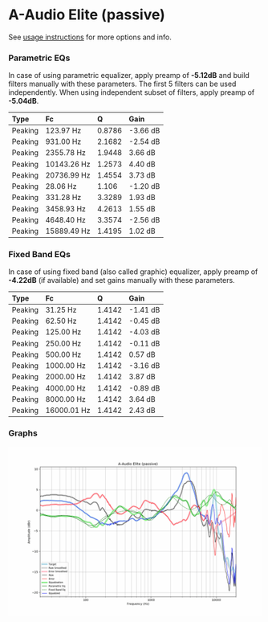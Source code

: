 # A-Audio Elite (passive)
See [usage instructions](https://github.com/jaakkopasanen/AutoEq#usage) for more options and info.

### Parametric EQs
In case of using parametric equalizer, apply preamp of **-5.12dB** and build filters manually
with these parameters. The first 5 filters can be used independently.
When using independent subset of filters, apply preamp of **-5.04dB**.

| Type    | Fc          |      Q | Gain     |
|:--------|:------------|:-------|:---------|
| Peaking | 123.97 Hz   | 0.8786 | -3.66 dB |
| Peaking | 931.00 Hz   | 2.1682 | -2.54 dB |
| Peaking | 2355.78 Hz  | 1.9448 | 3.66 dB  |
| Peaking | 10143.26 Hz | 1.2573 | 4.40 dB  |
| Peaking | 20736.99 Hz | 1.4554 | 3.73 dB  |
| Peaking | 28.06 Hz    | 1.106  | -1.20 dB |
| Peaking | 331.28 Hz   | 3.3289 | 1.93 dB  |
| Peaking | 3458.93 Hz  | 4.2613 | 1.55 dB  |
| Peaking | 4648.40 Hz  | 3.3574 | -2.56 dB |
| Peaking | 15889.49 Hz | 1.4195 | 1.02 dB  |

### Fixed Band EQs
In case of using fixed band (also called graphic) equalizer, apply preamp of **-4.22dB**
(if available) and set gains manually with these parameters.

| Type    | Fc          |      Q | Gain     |
|:--------|:------------|:-------|:---------|
| Peaking | 31.25 Hz    | 1.4142 | -1.41 dB |
| Peaking | 62.50 Hz    | 1.4142 | -0.45 dB |
| Peaking | 125.00 Hz   | 1.4142 | -4.03 dB |
| Peaking | 250.00 Hz   | 1.4142 | -0.11 dB |
| Peaking | 500.00 Hz   | 1.4142 | 0.57 dB  |
| Peaking | 1000.00 Hz  | 1.4142 | -3.16 dB |
| Peaking | 2000.00 Hz  | 1.4142 | 3.87 dB  |
| Peaking | 4000.00 Hz  | 1.4142 | -0.89 dB |
| Peaking | 8000.00 Hz  | 1.4142 | 3.64 dB  |
| Peaking | 16000.01 Hz | 1.4142 | 2.43 dB  |

### Graphs
![](./A-Audio%20Elite%20(passive).png)